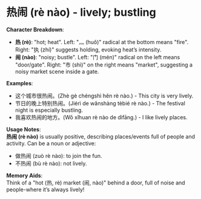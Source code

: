 # **热闹 (rè nào) - lively; bustling**

**Character Breakdown**:  
- **热 (rè)**: "hot; heat". Left: "灬 (huǒ)" radical at the bottom means "fire". Right: "执 (zhí)" suggests holding, evoking heat’s intensity.  
- **闹 (nào)**: "noisy; bustle". Left: "门 (mén)" radical on the left means "door/gate". Right: "市 (shì)" on the right means "market", suggesting a noisy market scene inside a gate.

**Examples**:  
- 这个城市很热闹。(Zhè gè chéngshì hěn rè nào.) - This city is very lively.  
- 节日的晚上特别热闹。(Jiérì de wǎnshàng tèbié rè nào.) - The festival night is especially bustling.  
- 我喜欢热闹的地方。(Wǒ xǐhuan rè nào de dìfāng.) - I like lively places.

**Usage Notes**:  
**热闹 (rè nào)** is usually positive, describing places/events full of people and activity. Can be a noun or adjective:  
- 做热闹 (zuò rè nào): to join the fun.  
- 不热闹 (bù rè nào): not lively.

**Memory Aids**:  
Think of a "hot (热, rè) market (闹, nào)" behind a door, full of noise and people-where it’s always lively!